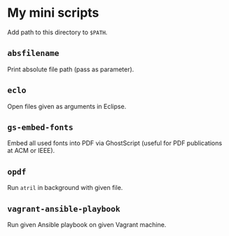 # My mini scripts

Add path to this directory to `$PATH`.


## `absfilename`

Print absolute file path (pass as parameter).


## `eclo`

Open files given as arguments in Eclipse.

## `gs-embed-fonts`

Embed all used fonts into PDF via GhostScript (useful for PDF
publications at ACM or IEEE).

## `opdf`

Run `atril` in background with given file.


## `vagrant-ansible-playbook`

Run given Ansible playbook on given Vagrant machine.
